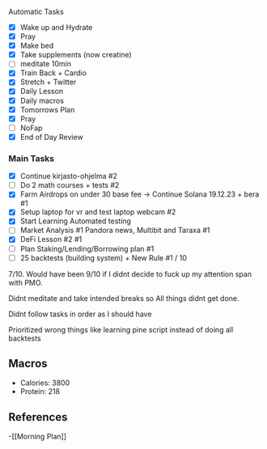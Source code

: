 Automatic Tasks
 
- [x] Wake up and Hydrate
- [x] Pray
- [x] Make bed
- [x] Take supplements (now creatine)
- [ ] meditate 10min
- [x] Train Back + Cardio
- [x] Stretch + Twitter
- [x] Daily Lesson
- [x] Daily macros
- [x] Tomorrows Plan
- [x] Pray
- [ ] NoFap
- [x] End of Day Review

### Main Tasks
 
- [x] Continue kirjasto-ohjelma #2
- [ ] Do 2 math courses + tests #2
- [x] Farm Airdrops on under 30 base fee -> Continue Solana 19.12.23 + bera #1
- [x] Setup laptop for vr and test laptop webcam #2
- [x] Start Learning Automated testing
- [ ] Market Analysis #1 Pandora news, Multibit and Taraxa #1
- [x] DeFi Lesson #2 #1
- [ ] Plan Staking/Lending/Borrowing plan #1
- [ ] 25 backtests (building  system) + New Rule #1 / 10

7/10. Would have been 9/10 if I didnt decide to fuck up my attention span with PMO. 

Didnt meditate and take intended breaks so All things didnt get done.

Didnt follow tasks in order as I should have

Prioritized wrong things like learning pine script instead of doing all backtests



## Macros

- Calories: 3800
- Protein: 218
## References
<!-- Links to pages not referenced in the content -->
-[[Morning Plan]]